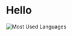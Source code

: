 # Hello

![Most Used Languages](https://github-readme-stats.vercel.app/api/top-langs/?username=dezeroku)
